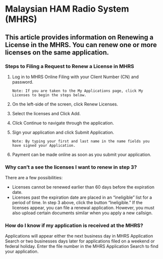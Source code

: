 #  Malaysian HAM Radio System (MHRS)

## This article provides information on Renewing a License in the MHRS. You can renew one or more licenses on the same application.

### Steps to Filing a Request to Renew a License in MHRS
1. Log in to MHRS Online Filing with your Client Number (CN) and password.
  
   `Note: If you are taken to the My Applications page, click My Licenses to begin the steps below.`

2. On the left-side of the screen, click Renew Licenses.
3. Select the licenses and Click Add.
4. Click Continue to navigate through the application.
5. Sign your application and click Submit Application.

   `Note: By typing your first and last name in the name fields you have signed your Application.`
6. Payment can be made online as soon as you submit your application.

### Why can’t a see the licenses I want to renew in step 3?
There are a few possibilities:

- Licenses cannot be renewed earlier than 60 days before the expiration date.
- Licenses past the expiration date are placed in an “ineligible” list for a period of time. In step 3 above, click the button “Ineligible.” If the licenses appear, you can file a renewal application. However, you must also upload certain documents similar when you apply a new callsign.

### How do I know if my application is received at the MHRS?
Applications will appear either the next business day in MHRS Application Search or two businesses days later for applications filed on a weekend or federal holiday. Enter the file number in the MHRS Application Search to find your application.

